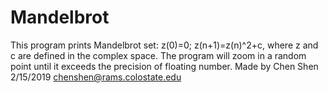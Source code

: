 # Mandelbrot
This program prints Mandelbrot set: z(0)=0;   z(n+1)=z(n)^2+c, where z and c are defined in the complex space. The program will zoom in a random point until it exceeds the precision of floating number.  Made by Chen Shen  2/15/2019  chenshen@rams.colostate.edu
